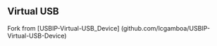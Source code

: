 ## Virtual USB

Fork from [USBIP-Virtual-USB_Device] (github.com/lcgamboa/USBIP-Virtual-USB-Device)

